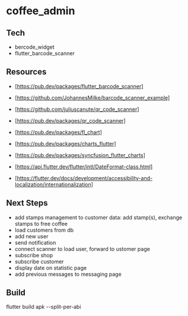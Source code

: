 # coffee_admin

## Tech

- bercode_widget
- flutter_barcode_scanner

## Resources

- [https://pub.dev/packages/flutter_barcode_scanner]
- [https://github.com/JohannesMilke/barcode_scanner_example]

- [https://github.com/juliuscanute/qr_code_scanner]
- [https://pub.dev/packages/qr_code_scanner]

- [https://pub.dev/packages/fl_chart]
- [https://pub.dev/packages/charts_flutter]
- [https://pub.dev/packages/syncfusion_flutter_charts]

- [https://api.flutter.dev/flutter/intl/DateFormat-class.html]
- [https://flutter.dev/docs/development/accessibility-and-localization/internationalization]

## Next Steps

- add stamps management to customer data: add stamp(s), exchange stamps to free coffee
- load customers from db
- add new user
- send notification
- connect scanner to load user, forward to ustomer page
- subscribe shop
- subscribe customer
- display date on statistic page
- add previous messages to messaging page

## Build

flutter build apk --split-per-abi
